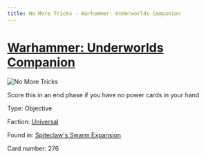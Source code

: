 ```yaml
---
title: No More Tricks - Warhammer: Underworlds Companion
---
```


# [Warhammer: Underworlds Companion](https://guidokessels.github.io/wh-underworlds)

  

![No More Tricks](https://warhammerunderworlds.com/wp-content/uploads/sites/6/2018/02/276_ENG.png)

Score this in an end phase if you have no power cards in your hand

Type: Objective

Faction: [Universal](https://guidokessels.github.io/wh-underworlds/factions/universal)

Found in: [Spiteclaw's Swarm Expansion](https://guidokessels.github.io/wh-underworlds/locations/spiteclaws-swarm-expansion)

Card number: 276
